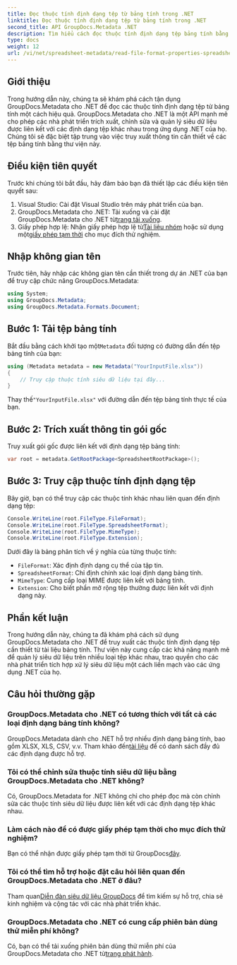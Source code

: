```yaml
---
title: Đọc thuộc tính định dạng tệp từ bảng tính trong .NET
linktitle: Đọc thuộc tính định dạng tệp từ bảng tính trong .NET
second_title: API GroupDocs.Metadata .NET
description: Tìm hiểu cách đọc thuộc tính định dạng tệp bảng tính bằng GroupDocs.Metadata cho .NET. Truy cập định dạng tệp, loại MIME và hơn thế nữa bằng các lệnh gọi API đơn giản.
type: docs
weight: 12
url: /vi/net/spreadsheet-metadata/read-file-format-properties-spreadsheets/
---
```

## Giới thiệu
Trong hướng dẫn này, chúng ta sẽ khám phá cách tận dụng GroupDocs.Metadata cho .NET để đọc các thuộc tính định dạng tệp từ bảng tính một cách hiệu quả. GroupDocs.Metadata cho .NET là một API mạnh mẽ cho phép các nhà phát triển trích xuất, chỉnh sửa và quản lý siêu dữ liệu được liên kết với các định dạng tệp khác nhau trong ứng dụng .NET của họ. Chúng tôi sẽ đặc biệt tập trung vào việc truy xuất thông tin cần thiết về các tệp bảng tính bằng thư viện này.
## Điều kiện tiên quyết
Trước khi chúng tôi bắt đầu, hãy đảm bảo bạn đã thiết lập các điều kiện tiên quyết sau:
1. Visual Studio: Cài đặt Visual Studio trên máy phát triển của bạn.
2.  GroupDocs.Metadata cho .NET: Tải xuống và cài đặt GroupDocs.Metadata cho .NET từ[trang tải xuống](https://releases.groupdocs.com/metadata/net/).
3.  Giấy phép hợp lệ: Nhận giấy phép hợp lệ từ[Tài liệu nhóm](https://purchase.groupdocs.com/buy) hoặc sử dụng một[giấy phép tạm thời](https://purchase.groupdocs.com/temporary-license/) cho mục đích thử nghiệm.

## Nhập không gian tên
Trước tiên, hãy nhập các không gian tên cần thiết trong dự án .NET của bạn để truy cập chức năng GroupDocs.Metadata:
```csharp
using System;
using GroupDocs.Metadata;
using GroupDocs.Metadata.Formats.Document;
```
## Bước 1: Tải tệp bảng tính
 Bắt đầu bằng cách khởi tạo một`Metadata` đối tượng có đường dẫn đến tệp bảng tính của bạn:
```csharp
using (Metadata metadata = new Metadata("YourInputFile.xlsx"))
{
    // Truy cập thuộc tính siêu dữ liệu tại đây...
}
```
 Thay thế`"YourInputFile.xlsx"` với đường dẫn đến tệp bảng tính thực tế của bạn.
## Bước 2: Trích xuất thông tin gói gốc
Truy xuất gói gốc được liên kết với định dạng tệp bảng tính:
```csharp
var root = metadata.GetRootPackage<SpreadsheetRootPackage>();
```
## Bước 3: Truy cập thuộc tính định dạng tệp
Bây giờ, bạn có thể truy cập các thuộc tính khác nhau liên quan đến định dạng tệp:
```csharp
Console.WriteLine(root.FileType.FileFormat);
Console.WriteLine(root.FileType.SpreadsheetFormat);
Console.WriteLine(root.FileType.MimeType);
Console.WriteLine(root.FileType.Extension);
```
Dưới đây là bảng phân tích về ý nghĩa của từng thuộc tính:
- `FileFormat`: Xác định định dạng cụ thể của tập tin.
- `SpreadsheetFormat`: Chỉ định chính xác loại định dạng bảng tính.
- `MimeType`: Cung cấp loại MIME được liên kết với bảng tính.
- `Extension`: Cho biết phần mở rộng tệp thường được liên kết với định dạng này.

## Phần kết luận
Trong hướng dẫn này, chúng ta đã khám phá cách sử dụng GroupDocs.Metadata cho .NET để truy xuất các thuộc tính định dạng tệp cần thiết từ tài liệu bảng tính. Thư viện này cung cấp các khả năng mạnh mẽ để quản lý siêu dữ liệu trên nhiều loại tệp khác nhau, trao quyền cho các nhà phát triển tích hợp xử lý siêu dữ liệu một cách liền mạch vào các ứng dụng .NET của họ.

## Câu hỏi thường gặp
### GroupDocs.Metadata cho .NET có tương thích với tất cả các loại định dạng bảng tính không?
 GroupDocs.Metadata dành cho .NET hỗ trợ nhiều định dạng bảng tính, bao gồm XLSX, XLS, CSV, v.v. Tham khảo đến[tài liệu](https://reference.groupdocs.com/metadata/net/) để có danh sách đầy đủ các định dạng được hỗ trợ.
### Tôi có thể chỉnh sửa thuộc tính siêu dữ liệu bằng GroupDocs.Metadata cho .NET không?
Có, GroupDocs.Metadata for .NET không chỉ cho phép đọc mà còn chỉnh sửa các thuộc tính siêu dữ liệu được liên kết với các định dạng tệp khác nhau.
### Làm cách nào để có được giấy phép tạm thời cho mục đích thử nghiệm?
 Bạn có thể nhận được giấy phép tạm thời từ GroupDocs[đây](https://purchase.groupdocs.com/temporary-license/).
### Tôi có thể tìm hỗ trợ hoặc đặt câu hỏi liên quan đến GroupDocs.Metadata cho .NET ở đâu?
 Tham quan[Diễn đàn siêu dữ liệu GroupDocs](https://forum.groupdocs.com/c/metadata/14) để tìm kiếm sự hỗ trợ, chia sẻ kinh nghiệm và cộng tác với các nhà phát triển khác.
### GroupDocs.Metadata cho .NET có cung cấp phiên bản dùng thử miễn phí không?
 Có, bạn có thể tải xuống phiên bản dùng thử miễn phí của GroupDocs.Metadata cho .NET từ[trang phát hành](https://releases.groupdocs.com/).